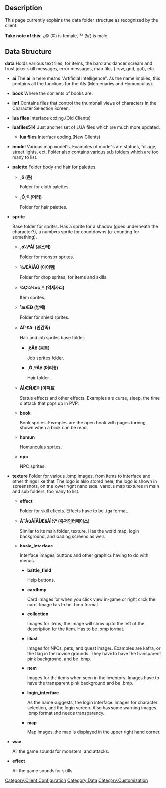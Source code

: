 ## Description

This page currently explains the data folder structure as recognized by the client.

**Take note of this**: ¿© (여) is female, ³² (남) is male.

## Data Structure

**data**
Holds various text files, for items, the bard and dancer scream and frost joker skill messages, error messages, map
files (.rsw,.gnd,.gat), etc.

* **ai**
The **ai** in here means "Artificial Intelligence". As the name implies, this contains all the functions for the AIs
(Mercenaries and Homunculus).

* **book**
Where the contents of books are.

* **imf**
Contains files that control the thumbnail views of characters in the Character Selection Screen.

* **lua files**
Interface coding.(Old Clients)

* **luafiles514**
Just another set of LUA files which are much more updated.

  * **lua files**
Interface coding.(New Clients)

* **model**
Various map model's. Examples of model's are statues, foliage, street lights, ect. Folder also contains various sub
folders which are too many to list.

* **palette**
    Folder body and hair for palettes.

    * **¸ö (몸)**

        Folder for cloth palettes.

    * **¸Ó¸® (머리)**

        Folder for hair palettes.

* **sprite**

    Base folder for sprites. Has a sprite for a shadow (goes underneath the character?),
    a numbers sprite for countdowns (or counting for something).

    * **¸ó½ºÅÍ (몬스터)**

        Folder for monster sprites.

    * **¾ÆÀÌÅÛ (아이템)**

        Folder for drop sprites, for items and skills.

    *  **¾Ç¼¼»ç¸® (악세사리)**


        Item sprites.

    *  **¹æÆÐ (방패)**

        Folder for shield sprites.

    *  **ÀÎ°£Á· (인간족)**

        Hair and job sprites base folder.

       * **¸öÅë (몸통)**

            Job sprites folder.

       * **¸Ó¸®Åë (머리통)**

            Hair folder.

    *  **ÀÌÆÑÆ® (이팩트)**

        Status effects and other effects. Examples are curse, sleep, the time o attack that pops up in PVP.

    *  **book**

        Book sprites. Examples are the open book with pages turning, shown when a book can be read.

    *  **homun**

        Homunculus sprites.

    *  **npc**

        NPC sprites.

* **texture**
    Folder for various .bmp images, from items to interface and other things like that.
    The logo is also stored here, the logo is shown in screenshots, on the lower right hand side.
    Various map textures in main and sub folders, too many to list.

    * **effect**

        Folder for skill effects. Effects have to be .tga format.

    * **À¯ÀúÀÎÅÍÆäÀÌ½º (유저인터페이스)**

        Similar to its main folder, texture. Has the world map, login background, and loading screens as well.

    * **basic_interface**

        Interface images, buttons and other graphics having to do with menus.

        * **battle_field**

            Help buttons.

        * **cardbmp**

            Card images for when you click view in-game or right click the card. Image has to be .bmp format.

        * **collection**

            Images for items, the image will show up to the left of the description for the item. Has to be .bmp format.

        * **illust**

            Images for NPCs, pets, and quest images. Examples are kafra, or the flag in the novice grounds.
            They have to have the transparent pink background, and be .bmp.

        * **item**
            
            Images for the items when seen in the inventory.
            Images have to have the transparent pink background and be .bmp.

        * **login_interface**
            
            As the name suggests, the login interface.
            Images for character selection, and the login screen. Also has some warning images.
            .bmp format and needs transparency.

        * **map**
            
            Map images, the map is displayed in the upper right hand corner.

* **wav**

    All the game sounds for monsters, and attacks.

* **effect**

    All the game sounds for skills.


[Category:Client Configuration](Category:Client_Configuration "wikilink") [Category:Data](Category:Data "wikilink")
[Category:Customization](Category:Customization "wikilink")

